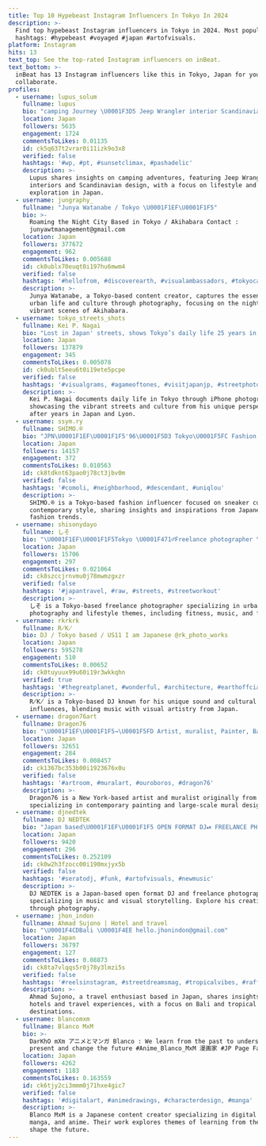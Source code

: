 ```yaml
---
title: Top 10 Hypebeast Instagram Influencers In Tokyo In 2024
description: >-
  Find top hypebeast Instagram influencers in Tokyo in 2024. Most popular
  hashtags: #hypebeast #voyaged #japan #artofvisuals.
platform: Instagram
hits: 13
text_top: See the top-rated Instagram influencers on inBeat.
text_bottom: >-
  inBeat has 13 Instagram influencers like this in Tokyo, Japan for you to
  collaborate.
profiles:
  - username: lupus_solum
    fullname: lupus
    bio: "camping Journey \U0001F3D5 Jeep Wrangler interior Scandinavian design coffee ☕︎ コメント フォローお気軽にどうぞ⛰"
    location: Japan
    followers: 5635
    engagement: 1724
    commentsToLikes: 0.01135
    id: ck5q637t2vrar0i11izk9o3x8
    verified: false
    hashtags: '#wp, #pt, #sunsetclimax, #pashadelic'
    description: >-
      Lupus shares insights on camping adventures, featuring Jeep Wrangler
      interiors and Scandinavian design, with a focus on lifestyle and outdoor
      exploration in Japan.
  - username: jungraphy_
    fullname: "Junya Watanabe / Tokyo \U0001F1EF\U0001F1F5"
    bio: >-
      Roaming the Night City Based in Tokyo / Akihabara Contact :
      junyawtmanagement@gmail.com
    location: Japan
    followers: 377672
    engagement: 962
    commentsToLikes: 0.005688
    id: ck0ublx70euqt0i197hu6mwm4
    verified: false
    hashtags: '#hellofrom, #discoverearth, #visualambassadors, #tokyocameraclub'
    description: >-
      Junya Watanabe, a Tokyo-based content creator, captures the essence of
      urban life and culture through photography, focusing on the nightlife and
      vibrant scenes of Akihabara.
  - username: tokyo_streets_shots
    fullname: Kei P. Nagai
    bio: "Lost in Japan' streets, shows Tokyo’s daily life 25 years in Lyon \U0001F1EB\U0001F1F7 | 15 years in 東京 \U0001F1EF\U0001F1F5 iPhone only account: @tokyo_gone"
    location: Japan
    followers: 137879
    engagement: 345
    commentsToLikes: 0.005078
    id: ck0ublt5eeu6t0i19ete5pcpe
    verified: false
    hashtags: '#visualgrams, #agameoftones, #visitjapanjp, #streetphotography'
    description: >-
      Kei P. Nagai documents daily life in Tokyo through iPhone photography,
      showcasing the vibrant streets and culture from his unique perspective
      after years in Japan and Lyon.
  - username: ssym.ry
    fullname: SHIMO.®
    bio: "JPN\U0001F1EF\U0001F1F5'96\U0001F5D3 Tokyo\U0001F5FC Fashion ♻️ Sneaker \U0001F64FPlease follow me\U0001F64F @_nextreet_"
    location: Japan
    followers: 14157
    engagement: 372
    commentsToLikes: 0.010563
    id: ck8tdknt63pao0j78ct3jbv0m
    verified: false
    hashtags: '#comoli, #neighborhood, #descendant, #uniqlou'
    description: >-
      SHIMO.® is a Tokyo-based fashion influencer focused on sneaker culture and
      contemporary style, sharing insights and inspirations from Japanese
      fashion trends.
  - username: shisonydayo
    fullname: しそ
    bio: "\U0001F1EF\U0001F1F5Tokyo \U0001F471‍♂️Freelance photographer \U0001F4F7FUJIFILM ❤️Photo,Gym,Music,Movie,Kickboxing, #とっておきのすげーフォト ♪ Film @shisonydaze"
    location: Japan
    followers: 15706
    engagement: 297
    commentsToLikes: 0.021064
    id: ck8szccjrnvmu0j78mwmzgxzr
    verified: false
    hashtags: '#japantravel, #raw, #streets, #streetworkout'
    description: >-
      しそ is a Tokyo-based freelance photographer specializing in urban
      photography and lifestyle themes, including fitness, music, and film.
  - username: rkrkrk
    fullname: R̸K̸
    bio: DJ / Tokyo based / US11 I am Japanese @rk_photo_works
    location: Japan
    followers: 595278
    engagement: 510
    commentsToLikes: 0.00652
    id: ck0tuyuux99u60i19r3wkkqhn
    verified: true
    hashtags: '#thegreatplanet, #wonderful, #architecture, #earthoffcial'
    description: >-
      R̸K̸ is a Tokyo-based DJ known for his unique sound and cultural
      influences, blending music with visual artistry from Japan.
  - username: dragon76art
    fullname: Dragon76
    bio: "\U0001F1EF\U0001F1F5→\U0001F5FD Artist, muralist, Painter, Based in New York"
    location: Japan
    followers: 32651
    engagement: 284
    commentsToLikes: 0.008457
    id: ck1367bc353b00i1923676x0u
    verified: false
    hashtags: '#artroom, #muralart, #ouroboros, #dragon76'
    description: >-
      Dragon76 is a New York-based artist and muralist originally from Japan,
      specializing in contemporary painting and large-scale mural designs.
  - username: djnedtek
    fullname: DJ NEDTEK
    bio: "Japan based\U0001F1EF\U0001F1F5 OPEN FORMAT DJ⏯ FREELANCE PHOTOGRAPHER\U0001F4F8 My photography @illmatek_"
    location: Japan
    followers: 9420
    engagement: 296
    commentsToLikes: 0.252109
    id: ck0w2h3fzocc00i190mxjyx5b
    verified: false
    hashtags: '#seratodj, #funk, #artofvisuals, #newmusic'
    description: >-
      DJ NEDTEK is a Japan-based open format DJ and freelance photographer,
      specializing in music and visual storytelling. Explore his creative work
      through photography.
  - username: jhon_indon
    fullname: Ahmad Sujono | Hotel and travel
    bio: "\U0001F4CDBali \U0001F4EE hello.jhonindon@gmail.com"
    location: Japan
    followers: 36797
    engagement: 127
    commentsToLikes: 0.08873
    id: ck8ta7vlqqs5r0j78y3lmzi5s
    verified: false
    hashtags: '#reelsinstagram, #streetdreamsmag, #tropicalvibes, #rafflesbali'
    description: >-
      Ahmad Sujono, a travel enthusiast based in Japan, shares insights on
      hotels and travel experiences, with a focus on Bali and tropical
      destinations.
  - username: blancomxm
    fullname: Blanco MxM
    bio: >-
      DarKhO mXm アニメとマンガ Blanco : We learn from the past to understand the
      present and change the future #Anime_Blanco_MxM 漫画家 #JP Page Facebook :
    location: Japan
    followers: 4262
    engagement: 1183
    commentsToLikes: 0.163559
    id: ck6tjy2ci3mmm0j71hxe4gic7
    verified: false
    hashtags: '#digitalart, #animedrawings, #characterdesign, #manga'
    description: >-
      Blanco MxM is a Japanese content creator specializing in digital art,
      manga, and anime. Their work explores themes of learning from the past to
      shape the future.
---
```


